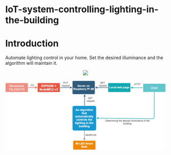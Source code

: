 # IoT-system-controlling-lighting-in-the-building

# Introduction
Automate lighting control in your home. Set the desired illuminance and the algorithm will maintain it.
<p align="center">
  <img src="demo/demo.gif">
</p>

![](images/project_schema.jpg)
